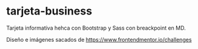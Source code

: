 # tarjeta-business
Tarjeta informativa hehca con Bootstrap y Sass con breackpoint en MD.

Diseño e imágenes sacados de https://www.frontendmentor.io/challenges 

